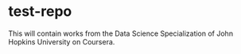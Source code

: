 # test-repo
This will contain works from the Data Science Specialization of John Hopkins University on Coursera.
